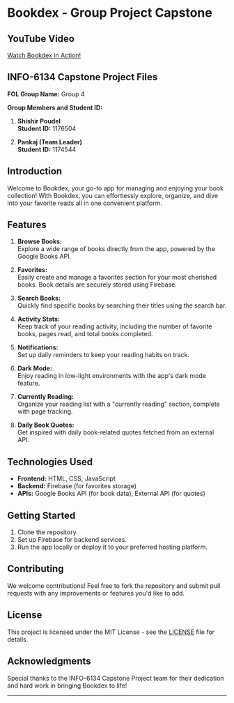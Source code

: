 # Bookdex - Group Project Capstone

## YouTube Video

[Watch Bookdex in Action!](https://youtu.be/hCaR_O8Cj2g)

## INFO-6134 Capstone Project Files

**FOL Group Name:** Group 4

**Group Members and Student ID:**
1. **Shishir Poudel**  
   **Student ID:** 1176504

2. **Pankaj (Team Leader)**  
   **Student ID:** 1174544

## Introduction

Welcome to Bookdex, your go-to app for managing and enjoying your book collection! With Bookdex, you can effortlessly explore, organize, and dive into your favorite reads all in one convenient platform.

## Features

1. **Browse Books:**  
   Explore a wide range of books directly from the app, powered by the Google Books API.

2. **Favorites:**  
   Easily create and manage a favorites section for your most cherished books. Book details are securely stored using Firebase.

3. **Search Books:**  
   Quickly find specific books by searching their titles using the search bar.

4. **Activity Stats:**  
   Keep track of your reading activity, including the number of favorite books, pages read, and total books completed.

5. **Notifications:**  
   Set up daily reminders to keep your reading habits on track.

6. **Dark Mode:**  
   Enjoy reading in low-light environments with the app's dark mode feature.

7. **Currently Reading:**  
   Organize your reading list with a "currently reading" section, complete with page tracking.

8. **Daily Book Quotes:**  
   Get inspired with daily book-related quotes fetched from an external API.

## Technologies Used

- **Frontend:** HTML, CSS, JavaScript
- **Backend:** Firebase (for favorites storage)
- **APIs:** Google Books API (for book data), External API (for quotes)

## Getting Started

1. Clone the repository.
2. Set up Firebase for backend services.
3. Run the app locally or deploy it to your preferred hosting platform.

## Contributing

We welcome contributions! Feel free to fork the repository and submit pull requests with any improvements or features you'd like to add.

## License

This project is licensed under the MIT License - see the [LICENSE](LICENSE) file for details.

## Acknowledgments

Special thanks to the INFO-6134 Capstone Project team for their dedication and hard work in bringing Bookdex to life!

---
